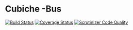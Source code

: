 # Cubiche -Bus
[![Build Status](https://travis-ci.org/cubiche/bus.svg?branch=master)](https://travis-ci.org/cubiche/bus) [![Coverage Status](https://coveralls.io/repos/github/cubiche/bus/badge.svg?branch=master)](https://coveralls.io/github/cubiche/bus?branch=master) [![Scrutinizer Code Quality](https://scrutinizer-ci.com/g/cubiche/bus/badges/quality-score.png?b=master)](https://scrutinizer-ci.com/g/cubiche/bus/?branch=master) 
